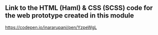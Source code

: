 ## Link to the HTML (Haml) & CSS (SCSS) code for the web prototype created in this module
https://codepen.io/inararupani/pen/YzpeWgL
